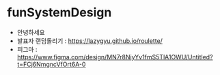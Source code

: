 # funSystemDesign
- 안녕하세요
- 발표자 랜덤돌리기 : https://lazygyu.github.io/roulette/
- 피그마 : https://www.figma.com/design/MN7r8NiyYv1fmS5TlA1OWU/Untitled?t=FCj6NmgncVfOrt6A-0
